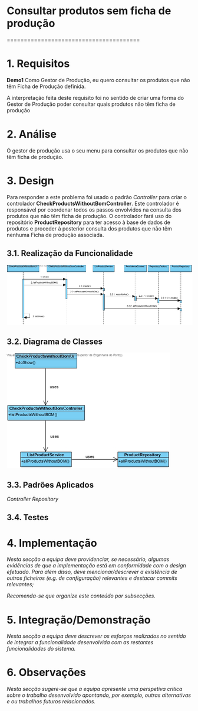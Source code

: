 # Consultar produtos sem ficha de produção
=======================================

# 1. Requisitos

**Demo1** Como Gestor de Produção, eu quero consultar os produtos que não têm Ficha de Produção definida.

A interpretação feita deste requisito foi no sentido de criar uma forma do Gestor de Produção poder consultar quais produtos não têm ficha de produção

# 2. Análise

O gestor de produção usa o seu menu para consultar os produtos que não têm ficha de produção.

# 3. Design

Para responder a este problema foi usado o padrão *Controller* para criar o controlador **CheckProductsWithoutBomController**. Este controlador é responsável por coordenar todos os passos envolvidos na consulta dos produtos que não têm ficha de produção. O controlador fará uso do repositório **ProductRepository** para ter acesso à base de dados de produtos e proceder à posterior consulta dos produtos que não têm nenhuma Ficha de produção associada.

## 3.1. Realização da Funcionalidade

![SD-CheckProductsWithoutBom.jpg](SD-CheckProductsWithoutBom.jpg)

## 3.2. Diagrama de Classes

![CD-CheckProductsWithoutBom.jpg](CD-CheckProductsWithoutBom.jpg)

## 3.3. Padrões Aplicados

*Controller*
*Repository*

## 3.4. Testes

# 4. Implementação

*Nesta secção a equipa deve providenciar, se necessário, algumas evidências de que a implementação está em conformidade com o design efetuado. Para além disso, deve mencionar/descrever a existência de outros ficheiros (e.g. de configuração) relevantes e destacar commits relevantes;*

*Recomenda-se que organize este conteúdo por subsecções.*

# 5. Integração/Demonstração

*Nesta secção a equipa deve descrever os esforços realizados no sentido de integrar a funcionalidade desenvolvida com as restantes funcionalidades do sistema.*

# 6. Observações

*Nesta secção sugere-se que a equipa apresente uma perspetiva critica sobre o trabalho desenvolvido apontando, por exemplo, outras alternativas e ou trabalhos futuros relacionados.*
